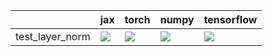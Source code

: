 |                 | jax                                                                                                                                                                                    | torch                                                                                                                                                                                  | numpy                                                                                                                                                                                  | tensorflow                                                                                                                                                                             |
|:----------------|:---------------------------------------------------------------------------------------------------------------------------------------------------------------------------------------|:---------------------------------------------------------------------------------------------------------------------------------------------------------------------------------------|:---------------------------------------------------------------------------------------------------------------------------------------------------------------------------------------|:---------------------------------------------------------------------------------------------------------------------------------------------------------------------------------------|
| test_layer_norm | <a href="https://github.com/unifyai/ivy/actions/runs/3941775742/jobs/6744611417" rel="noopener noreferrer" target="_blank"><img src=https://img.shields.io/badge/-success-success></a> | <a href="https://github.com/unifyai/ivy/actions/runs/3941775742/jobs/6744611417" rel="noopener noreferrer" target="_blank"><img src=https://img.shields.io/badge/-success-success></a> | <a href="https://github.com/unifyai/ivy/actions/runs/3950404263/jobs/6762936520" rel="noopener noreferrer" target="_blank"><img src=https://img.shields.io/badge/-success-success></a> | <a href="https://github.com/unifyai/ivy/actions/runs/3956920018/jobs/6776713453" rel="noopener noreferrer" target="_blank"><img src=https://img.shields.io/badge/-success-success></a> |